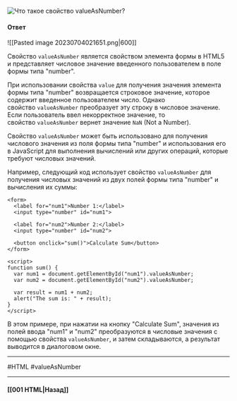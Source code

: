 ![Что такое свойство `valueAsNumber`?](https://youtu.be/rWEsjNWBoIE?t=717)

#### Ответ

![[Pasted image 20230704021651.png|600]]

Свойство `valueAsNumber` является свойством элемента формы в HTML5 и представляет числовое значение введенного пользователем в поле формы типа "number".

При использовании свойства `value` для получения значения элемента формы типа "number" возвращается строковое значение, которое содержит введенное пользователем число. Однако свойство `valueAsNumber` преобразует эту строку в числовое значение. Если пользователь ввел некорректное значение, то свойство `valueAsNumber` вернет значение `NaN` (Not a Number).

Свойство `valueAsNumber` может быть использовано для получения числового значения из поля формы типа "number" и использования его в JavaScript для выполнения вычислений или других операций, которые требуют числовых значений.

Например, следующий код использует свойство `valueAsNumber` для получения числовых значений из двух полей формы типа "number" и вычисления их суммы:

```
<form>
  <label for="num1">Number 1:</label>
  <input type="number" id="num1">

  <label for="num2">Number 2:</label>
  <input type="number" id="num2">

  <button onclick="sum()">Calculate Sum</button>
</form>

<script>
function sum() {
  var num1 = document.getElementById("num1").valueAsNumber;
  var num2 = document.getElementById("num2").valueAsNumber;

  var result = num1 + num2;
  alert("The sum is: " + result);
}
</script>
```

В этом примере, при нажатии на кнопку "Calculate Sum", значения из полей ввода "num1" и "num2" преобразуются в числовые значения с помощью свойства `valueAsNumber`, и затем складываются, а результат выводится в диалоговом окне.

___
#HTML #valueAsNumber 

___

#### [[001 HTML|Назад]]